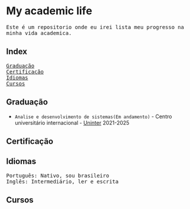 # My academic life
<samp>Este é um repositorio onde eu irei lista meu progresso na minha vida academica.</samp>

## Index
<samp> [Graduação](#graduação)</samp></br>
<samp> [Certificação](#certificação)</samp></br>
<samp> [Idiomas](#idiomas)</samp></br>
<samp> [Cursos](#cursos)</samp></br>
## Graduação
- `Analise e desenvolvimento de sistemas(Em andamento)` - Centro universitário internacional - [Uninter](https://www.uninter.com) 2021-2025

## Certificação

## Idiomas
<samp> Português: Nativo, sou brasileiro </samp></br>
<samp>Inglês: Intermediário, ler e escrita </samp></br>

## Cursos


